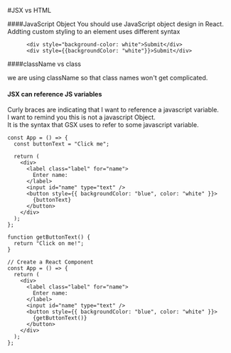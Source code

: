 #JSX vs HTML

####JavaScript Object 
You should use JavaScript object design in React.
Addting custom styling to an element uses different syntax

```
      <div style="background-color: white">Submit</div>
      <div style={{backgroundColor: "white"}}>Submit</div>
```


####className vs class     
     
we are using className so that class names won't get complicated.     
       
#### JSX can reference JS variables     

Curly braces are indicating that I want to reference a javascript variable.        
I want to remind you this is not a javascript Object.        
It is the syntax that GSX uses to refer to some javascript variable.      
        
```
const App = () => {
  const buttonText = "Click me";

  return (
    <div>
      <label class="label" for="name">
        Enter name:
      </label>
      <input id="name" type="text" />
      <button style={{ backgroundColor: "blue", color: "white" }}>
        {buttonText}
      </button>
    </div>
  );
};
```
     
```
function getButtonText() {
  return "Click on me!";
}

// Create a React Component
const App = () => {
  return (
    <div>
      <label class="label" for="name">
        Enter name:
      </label>
      <input id="name" type="text" />
      <button style={{ backgroundColor: "blue", color: "white" }}>
        {getButtonText()}
      </button>
    </div>
  );
};

```
